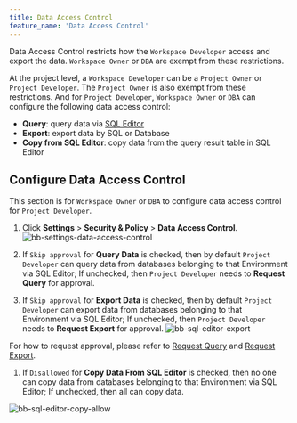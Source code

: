 ```yaml
---
title: Data Access Control
feature_name: 'Data Access Control'
---
```


<TutorialBlock url="/docs/tutorials/how-to-manage-data-access-for-developers" title="How to Manage Data Access for Developers" />

Data Access Control restricts how the `Workspace Developer` access and export the data. `Workspace Owner` or `DBA` are exempt from these restrictions.

At the project level, a `Workspace Developer` can be a `Project Owner` or `Project Developer`. The
`Project Owner` is also exempt from these restrictions. And for `Project Developer`, `Workspace Owner` or `DBA` can configure the following data access control:

- **Query**: query data via [SQL Editor](/docs/sql-editor/overview)
- **Export**: export data by SQL or Database
- **Copy from SQL Editor**: copy data from the query result table in SQL Editor

## Configure Data Access Control

This section is for `Workspace Owner` or `DBA` to configure data access control for `Project Developer`.

1. Click **Settings** > **Security & Policy** > **Data Access Control**.
   ![bb-settings-data-access-control](/content/docs/security/data-access-control/bb-settings-data-access-control.webp)

1. If `Skip approval` for **Query Data** is checked, then by default `Project Developer` can query data from databases belonging to that Environment via SQL Editor; If unchecked, then `Project Developer` needs to **Request Query** for approval.
1. If `Skip approval` for **Export Data** is checked, then by default `Project Developer` can export data from databases belonging to that Environment via SQL Editor; If unchecked, then `Project Developer` needs to **Request Export** for approval.
   ![bb-sql-editor-export](/content/docs/security/data-access-control/bb-sql-editor-export.webp)

For how to request approval, please refer to [Request Query](/docs/security/data-query/) and [Request Export](/docs/security/data-export/).

1. If `Disallowed` for **Copy Data From SQL Editor** is checked, then no one can copy data from databases belonging to that Environment via SQL Editor; If unchecked, then all can copy data.

![bb-sql-editor-copy-allow](/content/docs/security/data-access-control/bb-sql-editor-copy-allow.webp)
